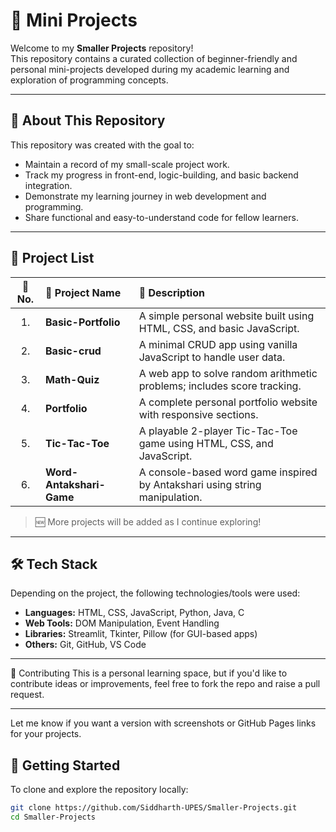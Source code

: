 # 📁 Mini Projects

Welcome to my **Smaller Projects** repository!  
This repository contains a curated collection of beginner-friendly and personal mini-projects developed during my academic learning and exploration of programming concepts.

---

## 📖 About This Repository

This repository was created with the goal to:

- Maintain a record of my small-scale project work.
- Track my progress in front-end, logic-building, and basic backend integration.
- Demonstrate my learning journey in web development and programming.
- Share functional and easy-to-understand code for fellow learners.

---

## 📂 Project List

| 🔢 No. | 📌 Project Name             | 📝 Description                                                                 |
|:------:|:---------------------------|:------------------------------------------------------------------------------|
| 1.    | **Basic-Portfolio**         | A simple personal website built using HTML, CSS, and basic JavaScript.       |
| 2.    | **Basic-crud**              | A minimal CRUD app using vanilla JavaScript to handle user data.             |
| 3.    | **Math-Quiz**               | A web app to solve random arithmetic problems; includes score tracking.      |
| 4.    | **Portfolio**               | A complete personal portfolio website with responsive sections.              |
| 5.    | **Tic-Tac-Toe**             | A playable 2-player Tic-Tac-Toe game using HTML, CSS, and JavaScript.        |
| 6.    | **Word-Antakshari-Game**    | A console-based word game inspired by Antakshari using string manipulation.  |

> 🆕 More projects will be added as I continue exploring!

---

## 🛠️ Tech Stack

Depending on the project, the following technologies/tools were used:

- **Languages:** HTML, CSS, JavaScript, Python, Java, C
- **Web Tools:** DOM Manipulation, Event Handling
- **Libraries:** Streamlit, Tkinter, Pillow (for GUI-based apps)
- **Others:** Git, GitHub, VS Code

---
🤝 Contributing
This is a personal learning space, but if you'd like to contribute ideas or improvements, feel free to fork the repo and raise a pull request.


---

Let me know if you want a version with screenshots or GitHub Pages links for your projects. 



## 🚀 Getting Started

To clone and explore the repository locally:

 ```bash
git clone https://github.com/Siddharth-UPES/Smaller-Projects.git
cd Smaller-Projects



